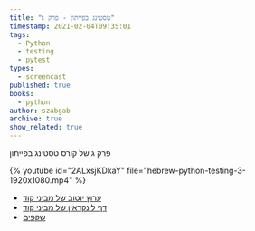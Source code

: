 ```yaml
---
title: "טסטינג בפייתון - פרק ג"
timestamp: 2021-02-04T09:35:01
tags:
  - Python
  - testing
  - pytest
types:
  - screencast
published: true
books:
  - python
author: szabgab
archive: true
show_related: true
---
```



פרק ג של קורס טסטינג בפייתון


{% youtube id="2ALxsjKDkaY" file="hebrew-python-testing-3-1920x1080.mp4" %}

* [ערוץ יוטוב של מביני קוד](/youtube)
* [דף לינקדאין של מביני קוד](/linkedin)
* [שקפים](https://code-maven.com/slides/python/pytest-fixtures)

